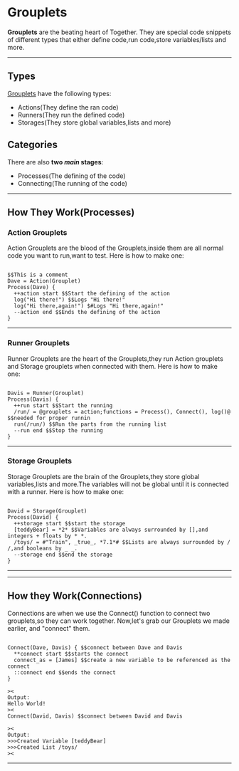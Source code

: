 # Grouplets
**Grouplets** are the beating heart of Together. They are special code snippets of different types that either define code,run code,store variables/lists and more.
******
## Types
<ins>Grouplets</ins> have the following types:
* Actions(They define the ran code)
* Runners(They run the defined code)
* Storages(They store global variables,lists and more)
## Categories
There are also **two _main_ stages**:
* Processes(The defining of the code)
* Connecting(The running of the code)
******
## How They Work(Processes)

### Action Grouplets
Action Grouplets are the blood of the Grouplets,inside them are all normal code you want to run,want to test.
Here is how to make one:
```

$$This is a comment
Dave = Action(Grouplet)
Process(Dave) {
  ++action start $$Start the defining of the action
  log("Hi there!") $$Logs "Hi there!"
  log("Hi there,again!") $#Logs "Hi there,again!"
  --action end $$Ends the defining of the action
}

```
******
### Runner Grouplets
Runner Grouplets are the heart of the Grouplets,they run Action grouplets and Storage grouplets when connected with them.
Here is how to make one:
```

Davis = Runner(Grouplet)
Process(Davis) {
  ++run start $$Start the running
  /run/ = @grouplets = action;functions = Process(), Connect(), log()@ $$needed for proper runnin
  run(/run/) $$Run the parts from the running list
  --run end $$Stop the running
}

```
******
### Storage Grouplets
Storage Grouplets are the brain of the Grouplets,they store global variables,lists and more.The variables will not be global until it is connected with a runner.
Here is how to make one:
```

David = Storage(Grouplet)
Process(David) {
  ++storage start $$start the storage
  [teddyBear] = *2* $$Variables are always surrounded by [],and integers + floats by * *.
  /toys/ = #"Train", _true_, *7.1*# $$Lists are always surrounded by / /,and booleans by _ _.
  --storage end $$end the storage
}

```
******
******
## How they Work(Connections)
Connections are when we use the Connect() function to connect two grouplets,so they can work together. Now,let's grab our Grouplets we made earlier, and "connect" them.
```

Connect(Dave, Davis) { $$connect between Dave and Davis
  **connect start $$starts the connect
  connect_as = [James] $$create a new variable to be referenced as the connect
  ::connect end $$ends the connect
}

><
Output:
Hello World!
><
Connect(David, Davis) $$connect between David and Davis

><
Output:
>>>Created Variable [teddyBear]
>>>Created List /toys/
><

```
******
  
